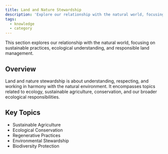 ```yaml
---
title: Land and Nature Stewardship
description: 'Explore our relationship with the natural world, focusing on sustainable practices, ecological understanding, and responsible land management.'
tags:
  - knowledge
  - category
---
```


This section explores our relationship with the natural world, focusing on sustainable practices, ecological understanding, and responsible land management.

## Overview

Land and nature stewardship is about understanding, respecting, and working in harmony with the natural environment. It encompasses topics related to ecology, sustainable agriculture, conservation, and our broader ecological responsibilities.

## Key Topics

- Sustainable Agriculture
- Ecological Conservation
- Regenerative Practices
- Environmental Stewardship
- Biodiversity Protection
